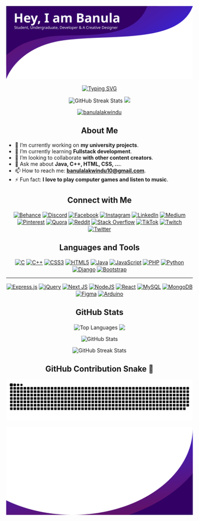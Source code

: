 <img src="./src/top.svg" alt="Banner" />
<p align="center">
 <a href="https://git.io/typing-svg"><img src="https://readme-typing-svg.herokuapp.com?font=Fira+Code&size=30&pause=1000&color=683FF7&background=E0FF0000&center=true&vCenter=true&width=700&lines=Computer+Engineering+Undergraduate;Creative+%26+Open-minded" alt="Typing SVG" /></a>
  </p>
<p align="center">
        <!-- View count from 24th November 2022 -->
        <img src="https://komarev.com/ghpvc/?username=banulalakwindu&style=flat-square-username&color=0dba33"
            alt="GitHub Streak Stats" height="30" />
        <a href="https://github.com/banulalakwindu">
            <img src="https://img.shields.io/github/followers/banulalakwindu?label=Follow&style=social" height="30" />
        </a>
    </p>
<p align="center"> <a href="https://github.com/ryo-ma/github-profile-trophy"><img src="https://github-profile-trophy.vercel.app/?username=banulalakwindu&theme=darkhub&no-frame=true&no-bg=false&margin-w=4" alt="banulalakwindu" /></a> </p>

<h2 align="center">About Me</h2>

- 🔭 I’m currently working on **my university projects**.
- 🌱 I’m currently learning **Fullstack development**.
- 👯 I’m looking to collaborate **with other content creators**.
- 💬 Ask me about **Java, C++, HTML, CSS, ...**.
- 📫 How to reach me: **banulalakwindu10@gmail.com**.
- ⚡ Fun fact: **I love to play computer games and listen to music**.

<h2 align="center">Connect with Me</h2>

<p align="center">
<a href="https://behance.net/banulalakwindu" target="blank"><img align="center" src="https://img.shields.io/badge/Behance-1769ff?logo=behance&logoColor=white" alt="Behance" /></a>
<a href="https://discord.gg/banulalakwindu" target="blank"><img align="center" src="https://img.shields.io/badge/Discord-%237289DA.svg?logo=discord&logoColor=white" alt="Discord" /></a>
<a href="https://facebook.com/banula.lakwindu" target="blank"><img align="center" src="https://img.shields.io/badge/Facebook-%231877F2.svg?logo=Facebook&logoColor=white" alt="Facebook" /></a>
<a href="https://instagram.com/__banu__lakwin__" target="blank"><img align="center" src="https://img.shields.io/badge/Instagram-%23E4405F.svg?logo=Instagram&logoColor=white" alt="Instagram" /></a>
<a href="https://linkedin.com/in/banulalakwindu" target="blank"><img align="center" src="https://img.shields.io/badge/LinkedIn-%230077B5.svg?logo=linkedin&logoColor=white" alt="LinkedIn" /></a>
<a href="https://medium.com/@@banulalakwindu10" target="blank"><img align="center" src="https://img.shields.io/badge/Medium-12100E?logo=medium&logoColor=white" alt="Medium" /></a>
<a href="https://pinterest.com/banulalakwindu10" target="blank"><img align="center" src="https://img.shields.io/badge/Pinterest-%23E60023.svg?logo=Pinterest&logoColor=white" alt="Pinterest" /></a>
<a href="https://quora.com/profile/Banula-Lakwindu" target="blank"><img align="center" src="https://img.shields.io/badge/Quora-%23B92B27.svg?logo=Quora&logoColor=white" alt="Quora" /></a>
<a href="https://reddit.com/user/Banula_Lakwindu" target="blank"><img align="center" src="https://img.shields.io/badge/Reddit-%23FF4500.svg?logo=Reddit&logoColor=white" alt="Reddit" /></a>
<a href="https://stackoverflow.com/users/banula-lakwindu" target="blank"><img align="center" src="https://img.shields.io/badge/-Stackoverflow-FE7A16?logo=stack-overflow&logoColor=white" alt="Stack Overflow" /></a>
<a href="https://tiktok.com/@@banu_lakwin" target="blank"><img align="center" src="https://img.shields.io/badge/TikTok-%23000000.svg?logo=TikTok&logoColor=white" alt="TikTok" /></a>
<a href="https://twitch.tv/banulalakwindu" target="blank"><img align="center" src="https://img.shields.io/badge/Twitch-%239146FF.svg?logo=Twitch&logoColor=white" alt="Twitch" /></a>
<a href="https://twitter.com/BanuLakwindu" target="blank"><img align="center" src="https://img.shields.io/badge/Twitter-%231DA1F2.svg?logo=Twitter&logoColor=white" alt="Twitter" /></a>
</p>

<h2 align="center">Languages and Tools</h2>

<p align="center">
  <a href="https://img.shields.io/badge/c-%2300599C.svg?style=for-the-badge&logo=c&logoColor=white" target="blank"><img align="center" src="https://img.shields.io/badge/c-%2300599C.svg?style=for-the-badge&logo=c&logoColor=white" alt="C" /></a>
<a href="https://img.shields.io/badge/c++-%2300599C.svg?style=for-the-badge&logo=c%2B%2B&logoColor=white" target="blank"><img align="center" src="https://img.shields.io/badge/c++-%2300599C.svg?style=for-the-badge&logo=c%2B%2B&logoColor=white" alt="C++" /></a>
<a href="https://img.shields.io/badge/css3-%231572B6.svg?style=for-the-badge&logo=css3&logoColor=white" target="blank"><img align="center" src="https://img.shields.io/badge/css3-%231572B6.svg?style=for-the-badge&logo=css3&logoColor=white" alt="CSS3" /></a>
<a href="https://img.shields.io/badge/html5-%23E34F26.svg?style=for-the-badge&logo=html5&logoColor=white" target="blank"><img align="center" src="https://img.shields.io/badge/html5-%23E34F26.svg?style=for-the-badge&logo=html5&logoColor=white" alt="HTML5" /></a>
<a href="https://img.shields.io/badge/java-%23ED8B00.svg?style=for-the-badge&logo=java&logoColor=white" target="blank"><img align="center" src="https://img.shields.io/badge/java-%23ED8B00.svg?style=for-the-badge&logo=java&logoColor=white" alt="Java" /></a>
<a href="https://img.shields.io/badge/javascript-%23323330.svg?style=for-the-badge&logo=javascript&logoColor=%23F7DF1E" target="blank"><img align="center" src="https://img.shields.io/badge/javascript-%23323330.svg?style=for-the-badge&logo=javascript&logoColor=%23F7DF1E" alt="JavaScript" /></a>
<a href="https://img.shields.io/badge/php-%23777BB4.svg?style=for-the-badge&logo=php&logoColor=white" target="blank"><img align="center" src="https://img.shields.io/badge/php-%23777BB4.svg?style=for-the-badge&logo=php&logoColor=white" alt="PHP" /></a>
<a href="https://img.shields.io/badge/python-3670A0?style=for-the-badge&logo=python&logoColor=ffdd54" target="blank"><img align="center" src="https://img.shields.io/badge/python-3670A0?style=for-the-badge&logo=python&logoColor=ffdd54" alt="Python" /></a>
<a href="https://img.shields.io/badge/django-%23092E20.svg?style=for-the-badge&logo=django&logoColor=white" target="blank"><img align="center" src="https://img.shields.io/badge/django-%23092E20.svg?style=for-the-badge&logo=django&logoColor=white" alt="Django" /></a>
<a href="https://img.shields.io/badge/bootstrap-%23563D7C.svg?style=for-the-badge&logo=bootstrap&logoColor=white" target="blank"><img align="center" src="https://img.shields.io/badge/bootstrap-%23563D7C.svg?style=for-the-badge&logo=bootstrap&logoColor=white" alt="Bootstrap" /></a>
</p><hr><p align="center">
<a href="https://img.shields.io/badge/express.js-%23404d59.svg?style=for-the-badge&logo=express&logoColor=%2361DAFB" target="blank"><img align="center" src="https://img.shields.io/badge/express.js-%23404d59.svg?style=for-the-badge&logo=express&logoColor=%2361DAFB" alt="Express.js" /></a>
<a href="https://img.shields.io/badge/jquery-%230769AD.svg?style=for-the-badge&logo=jquery&logoColor=white" target="blank"><img align="center" src="https://img.shields.io/badge/jquery-%230769AD.svg?style=for-the-badge&logo=jquery&logoColor=white" alt="jQuery" /></a>
<a href="https://img.shields.io/badge/Next-black?style=for-the-badge&logo=next.js&logoColor=white" target="blank"><img align="center" src="https://img.shields.io/badge/Next-black?style=for-the-badge&logo=next.js&logoColor=white" alt="Next JS" /></a>
<a href="https://img.shields.io/badge/node.js-6DA55F?style=for-the-badge&logo=node.js&logoColor=white" target="blank"><img align="center" src="https://img.shields.io/badge/node.js-6DA55F?style=for-the-badge&logo=node.js&logoColor=white" alt="NodeJS" /></a>
<a href="https://img.shields.io/badge/react-%2320232a.svg?style=for-the-badge&logo=react&logoColor=%2361DAFB" target="blank"><img align="center" src="https://img.shields.io/badge/react-%2320232a.svg?style=for-the-badge&logo=react&logoColor=%2361DAFB" alt="React" /></a>
<a href="https://img.shields.io/badge/mysql-%2300f.svg?style=for-the-badge&logo=mysql&logoColor=white" target="blank"><img align="center" src="https://img.shields.io/badge/mysql-%2300f.svg?style=for-the-badge&logo=mysql&logoColor=white" alt="MySQL" /></a>
<a href="https://img.shields.io/badge/MongoDB-%234ea94b.svg?style=for-the-badge&logo=mongodb&logoColor=white" target="blank"><img align="center" src="https://img.shields.io/badge/MongoDB-%234ea94b.svg?style=for-the-badge&logo=mongodb&logoColor=white" alt="MongoDB" /></a>
<a href="https://img.shields.io/badge/figma-%23F24E1E.svg?style=for-the-badge&logo=figma&logoColor=white" target="blank"><img align="center" src="https://img.shields.io/badge/figma-%23F24E1E.svg?style=for-the-badge&logo=figma&logoColor=white" alt="Figma" /></a>
<a href="https://img.shields.io/badge/-Arduino-00979D?style=for-the-badge&logo=Arduino&logoColor=white" target="blank"><img align="center" src="https://img.shields.io/badge/-Arduino-00979D?style=for-the-badge&logo=Arduino&logoColor=white" alt="Arduino" /></a>
 </p>

<h2 align="center">GitHub Stats</h2>

<p align="center">
  <img align="center" src="https://github-readme-stats.vercel.app/api/top-langs?username=banulalakwindu&show_icons=true&locale=en&layout=compact&theme=ayu-mirage&hide_border=true&include_all_commits=true&count_private=true" alt="Top Languages" height="180em" />
  <img align="center" src="http://github-profile-summary-cards.vercel.app/api/cards/stats?username=banulalakwindu&theme=ayu_mirage" height="180em" />
</p>

<p align="center">
  <img src="https://github-readme-stats.vercel.app/api?username=banulalakwindu&show_icons=true&locale=en&theme=ayu-mirage&hide_border=true&include_all_commits=true&count_private=true" alt="GitHub Stats" />
</p>

<p align="center">
  <img src="https://github-readme-streak-stats.herokuapp.com/?user=banulalakwindu&theme=ayu-mirage&hide_border=true" alt="GitHub Streak Stats" />
</p>

<h2 align="center">GitHub Contribution Snake 🐍</h2>

<p align="center">
  <img src="./src/github-contribution-grid-snake.svg" alt="GitHub Contribution Snake" />
</p>


  <img src="./src/btm.svg" alt="Footer" />

